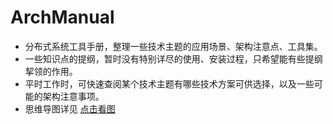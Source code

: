 # ArchManual

- 分布式系统工具手册，整理一些技术主题的应用场景、架构注意点、工具集。   
- 一些知识点的提纲，暂时没有特别详尽的使用、安装过程，只希望能有些提纲挈领的作用。  
- 平时工作时，可快速查阅某个技术主题有哪些技术方案可供选择，以及一些可能的架构注意事项。    
- 思维导图详见 [点击看图](https://www.processon.com/view/link/65b74ca5ec61176de3760fc3)
